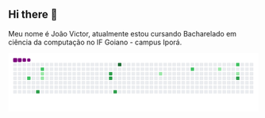 ## Hi there 👋

Meu nome é João Victor, atualmente estou cursando Bacharelado em ciência da computação no IF Goiano - campus Iporá.

![snake gif](https://github.com/Toddynn1762/Toddynn1762/blob/output/github-contribution-grid-snake.gif)


<!--
**Toddynn1762/Toddynn1762** is a ✨ _special_ ✨ repository because its `README.md` (this file) appears on your GitHub profile.

Here are some ideas to get you started:

- 🔭 I’m currently working on ...
- 🌱 I’m currently learning ...
- 👯 I’m looking to collaborate on ...
- 🤔 I’m looking for help with ...
- 💬 Ask me about ...
- 📫 How to reach me: ...
- 😄 Pronouns: ...
- ⚡ Fun fact: ...
-->
